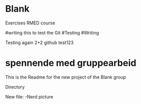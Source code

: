 # Blank
Exercises RMED course


#writing this to test the Git 
#Testing 
#Writing

Testing again 
2+2
github test123


# spennende med gruppearbeid

This is the Readme for the new project of the Blank group


Directory

  New file:
  -Nerd picture
